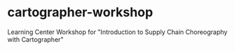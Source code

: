 # cartographer-workshop
Learning Center Workshop for "Introduction to Supply Chain Choreography with Cartographer"
